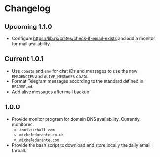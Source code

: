 # Changelog

## Upcoming 1.1.0
- Configure https://lib.rs/crates/check-if-email-exists and add a monitor for mail availability.

## Current 1.0.1
- Use `consts` and `env` for chat IDs and messages to use the new `EMRGENCIES` and `ALIVE_MESSAGES` chats.
- Format Telegram messages according to the standard defined in `README.md`.
- Add alive messages after mail backup.

## 1.0.0
- Provide monitor program for domain DNS availability. Currently, monitored: 
    - `annikaschall.com` 
    - `micheledurante.co.uk`
    - `micheledurante.com`
- Provide the bash script to download and store locally the daily email tarball.
